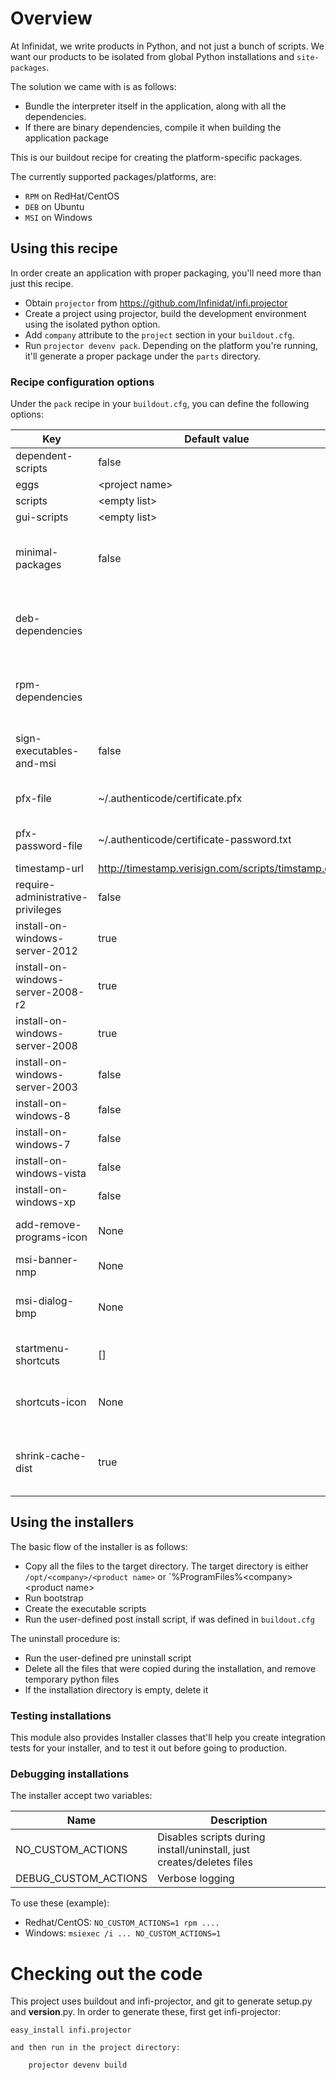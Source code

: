 Overview
========

At Infinidat, we write products in Python, and not just a bunch of scripts.
We want our products to be isolated from global Python installations and `site-packages`.

The solution we came with is as follows:

* Bundle the interpreter itself in the application, along with all the dependencies.
* If there are binary dependencies, compile it when building the application package

This is our buildout recipe for creating the platform-specific packages.

The currently supported packages/platforms, are:

* `RPM` on RedHat/CentOS
* `DEB` on Ubuntu
* `MSI` on Windows

Using this recipe
-----------------

In order create an application with proper packaging, you'll need more than just this recipe.

* Obtain `projector` from https://github.com/Infinidat/infi.projector
* Create a project using projector, build the development environment using the isolated python option.
* Add `company` attribute to the `project` section in your `buildout.cfg`.
* Run `projector devenv pack`. Depending on the platform you're running, it'll generate a proper package under the `parts` directory.


### Recipe configuration options

Under the `pack` recipe in your `buildout.cfg`, you can define the following options:

| Key                               | Default value                                      | Description                                                              |
| --------------------------------- | -------------------------------------------------- | ------------------------------------------------------------------------ |
| dependent-scripts                 | false                                              |                                                                          |
| eggs                              | \<project name>                                    |                                                                          |
| scripts                           | \<empty list>                                      |                                                                          |
| gui-scripts                       | \<empty list>                                      |                                                                          |
| minimal-packages                  | false                                              | Adds code to the entry point wrapper that tries to use less packages     |
| deb-dependencies                  |                                                    | List of debian packages to be required prior installing your package     |
| rpm-dependencies                  |                                                    | List of redhat packages to be required prior installing your package     |
| sign-executables-and-msi          | false                                              | Digitally signed the MSI using Authenticode certificate                  |
| pfx-file                          | ~/.authenticode/certificate.pfx                    | Absolute location of the certificate file                                |
| pfx-password-file                 | ~/.authenticode/certificate-password.txt           | Absolute locaton for the private txt of the certificate                  |
| timestamp-url                     | http://timestamp.verisign.com/scripts/timstamp.dll | Timestamp server                                                         |
| require-administrative-privileges | false                                              |                                                                          |
| install-on-windows-server-2012    | true                                               |                                                                          |
| install-on-windows-server-2008-r2 | true                                               |                                                                          |
| install-on-windows-server-2008    | true                                               |                                                                          |
| install-on-windows-server-2003    | false                                              |                                                                          |
| install-on-windows-8              | false                                              |                                                                          |
| install-on-windows-7              | false                                              |                                                                          |
| install-on-windows-vista          | false                                              |                                                                          |
| install-on-windows-xp             | false                                              |                                                                          |
| add-remove-programs-icon          | None                                               | ICO file to use in the add/remove program applet                         |
| msi-banner-nmp                    | None                                               | Top banner                                                               |
| msi-dialog-bmp                    | None                                               | Background bitmap used on the welcome and completion dialogs             |
| startmenu-shortcuts               | []                                                 | ['shortcut_name' = 'executable_name', ...]                               |
| shortcuts-icon                    | None                                               | Icon file in EXE binary format to be used as icon for shortcuts          |
| shrink-cache-dist                 | true                                               | delete sources from .cache/dist that are under the install-requires tree |
Using the installers
--------------------

The basic flow of the installer is as follows:

* Copy all the files to the target directory. The target directory is either `/opt/<company>/<product name>` or `%ProgramFiles%\<company>\<product name>
* Run bootstrap
* Create the executable scripts
* Run the user-defined post install script, if was defined in `buildout.cfg`

The uninstall procedure is:

* Run the user-defined pre uninstall script
* Delete all the files that were copied during the installation, and remove temporary python files
* If the installation directory is empty, delete it

### Testing installations

This module also provides Installer classes that'll help you create integration tests for your installer, and to test it out before going to production.

### Debugging installations

The installer accept two variables:

| Name                 | Description                                                           |
| -------------------- | --------------------------------------------------------------------- |
| NO_CUSTOM_ACTIONS    | Disables scripts during install/uninstall, just creates/deletes files |
| DEBUG_CUSTOM_ACTIONS | Verbose logging                                                       |

To use these (example):

* Redhat/CentOS: `NO_CUSTOM_ACTIONS=1 rpm ....`
* Windows: `msiexec /i ... NO_CUSTOM_ACTIONS=1`



 Checking out the code
======================

This project uses buildout and infi-projector, and git to generate setup.py and __version__.py.
In order to generate these, first get infi-projector:

    easy_install infi.projector

    and then run in the project directory:

        projector devenv build
